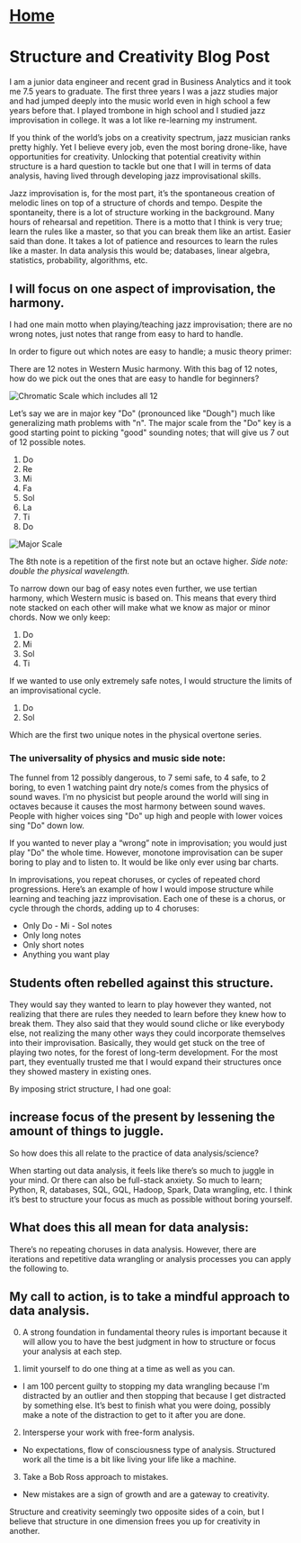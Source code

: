 # <a href="https://angelddaz.github.io/bridgetomasters/"> Home </a>

# Structure and Creativity Blog Post

I am a junior data engineer and recent grad in Business Analytics and it took me 7.5 years to graduate. 
The first three years I was a jazz studies major and had jumped deeply into the music world even in high school a few years before that. 
I played trombone in high school and I studied jazz improvisation in college. It was a lot like re-learning my instrument.

If you think of the world’s jobs on a creativity spectrum, jazz musician ranks pretty highly. 
Yet I believe every job, even the most boring drone-like, have opportunities for creativity. 
Unlocking that potential creativity within structure is a hard question to tackle but one that 
I will in terms of data analysis, having lived through developing jazz improvisational skills.

Jazz improvisation is, for the most part, it’s the spontaneous creation of melodic lines on top of a structure of chords and tempo. 
Despite the spontaneity, there is a lot of structure working in the background. Many hours of rehearsal and repetition. 
There is a motto that I think is very true; learn the rules like a master, so that you can break them like an artist. 
Easier said than done. It takes a lot of patience and resources to learn the rules like a master. 
In data analysis this would be; databases, linear algebra, statistics, probability, algorithms, etc. 

## I will focus on one aspect of improvisation, the harmony. 
I had one main motto when playing/teaching jazz improvisation; there are no wrong notes, 
just notes that range from easy to hard to handle. 

In order to figure out which notes are easy to handle; a music theory primer:

There are 12 notes in Western Music harmony. With this bag of 12 notes, how do we pick out the ones that are easy 
to handle for beginners?

![Chromatic Scale which includes all 12](http://www.musicreadingsavant.com/wp-content/uploads/2012/01/The-Chromatic-Scale1.gif)

Let’s say we are in major key "Do" (pronounced like "Dough") much like generalizing math problems with "n". 
The major scale from the "Do" key is a good starting point to picking "good" sounding notes; 
that will give us 7 out of 12 possible notes.

1. Do
2. Re
3. Mi
4. Fa
5. Sol
6. La
7. Ti
8. Do

![Major Scale](https://www.becomesingers.com/wp-content/uploads/2017/01/Solfege-Chart.jpg)


The 8th note is a repetition of the first note but an octave higher. *Side note: double the physical wavelength.*

To narrow down our bag of easy notes even further, we use tertian harmony, which Western music is based on. 
This means that every third note stacked on each other will make what we know as major or minor chords. Now we only keep:
1. Do
3. Mi
5. Sol
7. Ti

If we wanted to use only extremely safe notes, I would structure the limits of an improvisational cycle.
1. Do
5. Sol

Which are the first two unique notes in the physical overtone series.

### The universality of physics and music side note:
The funnel from 12 possibly dangerous, to 7 semi safe, to 4 safe, to 2 boring, to even 1 watching paint dry note/s 
comes from the physics of sound waves. I’m no physicist but people around the world will sing in octaves because it 
causes the most harmony between sound waves. People with higher voices sing "Do" up high and people with lower voices sing "Do" down low.


If you wanted to never play a “wrong” note in improvisation; you would just play "Do" the whole time. However, 
monotone improvisation can be super boring to play and to listen to. It would be like only ever using bar charts.

In improvisations, you repeat choruses, or cycles of repeated chord progressions. 
Here’s an example of how I would impose structure while learning and teaching jazz improvisation. 
Each one of these is a chorus, or cycle through the chords, adding up to 4 choruses:

* Only Do - Mi - Sol notes
* Only long notes
* Only short notes
* Anything you want play

## Students often rebelled against this structure. 
They would say they wanted to learn to play however they wanted, 
not realizing that there are rules they needed to learn before they knew how to break them. 
They also said that they would sound cliche or like everybody else, not realizing the many other ways they could 
incorporate themselves into their improvisation. Basically, they would get stuck on the tree of playing two notes, 
for the forest of long-term development. For the most part, they eventually trusted me that I would expand their structures
once they showed mastery in existing ones.

By imposing strict structure, I had one goal: 
## increase focus of the present by lessening the amount of things to juggle.

So how does this all relate to the practice of data analysis/science?

When starting out data analysis, it feels like there’s so much to juggle in your mind. 
Or there can also be full-stack anxiety. So much to learn; Python, R, databases, SQL, GQL, Hadoop, Spark, Data wrangling, etc.
I think it’s best to structure your focus as much as possible without boring yourself.

## What does this all mean for data analysis:

There’s no repeating choruses in data analysis.
However, there are iterations and repetitive data wrangling or analysis processes you can apply the following to. 

## My call to action, is to take a mindful approach to data analysis. 

0. A strong foundation in fundamental theory rules is important because it will allow you to have the best 
judgment in how to structure or focus your analysis at each step.

1. limit yourself to do one thing at a time as well as you can.

  * I am 100 percent guilty to stopping my data wrangling because I'm distracted by an outlier 
and then stopping that because I get distracted by something else. It’s best to finish what you were doing, 
possibly make a note of the distraction to get to it after you are done.

2. Intersperse your work with free-form analysis.

  * No expectations, flow of consciousness type of analysis. Structured work all the time is a bit like living your life like a machine.

3. Take a Bob Ross approach to mistakes.

  * New mistakes are a sign of growth and are a gateway to creativity.

Structure and creativity seemingly two opposite sides of a coin, but I believe that structure in one 
dimension frees you up for creativity in another.
